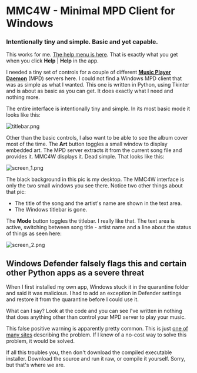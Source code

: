 # MMC4W - Minimal MPD Client for Windows
### Intentionally tiny and simple. Basic and yet capable.
This works for me. [The help menu is here](https://github.com/drgerg/mmc4w/blob/main/code/mmc4w_help.md).  That is exactly what you get when you click **Help** | **Help** in the app.

I needed a tiny set of controls for a couple of different **[Music Player Daemon](https://www.musicpd.org/)** (MPD) servers here.  I could not find a Windows MPD client that was as simple as what I wanted.
This one is written in Python, using Tkinter and is about as basic as you can get. It does exactly what I need and nothing more.

The entire interface is intentionally tiny and simple. In its most basic mode it looks like this:

![titlebar.png](https://github.com/drgerg/mmc4w/blob/main/code/_internal/titlebar.png)

Other than the basic controls, I also want to be able to see the album cover most of the time.  The **Art** button toggles a small window to display embedded art.  The MPD server extracts it from the current song file and provides it.  MMC4W displays it. Dead simple.  That looks like this:

![screen_1.png](https://github.com/drgerg/mmc4w/blob/main/code/_internal/screen_1.png)

The black background in this pic is my desktop.  The MMC4W interface is only the two small windows you see there.  Notice two other things about that pic:

- The title of the song and the artist's name are shown in the text area.
- The Windows titlebar is gone.

The **Mode** button toggles the titlebar.  I really like that.  The text area is active, switching between song title - artist name and a line about the status of things as seen here:

![screen_2.png](https://github.com/drgerg/mmc4w/blob/main/code/_internal/screen_2.png)


## Windows Defender falsely flags this and certain other Python apps as a severe threat
When I first installed my own app, Windows stuck it in the quarantine folder and said it was malicious.  I had to add an exception in Defender settings and restore it from the quarantine before I could use it.

What can I say? Look at the code and you can see I've written in nothing that does anything other than control your MPD server to play your music.  

This false positive warning is apparently pretty common.  This is just [one of many sites](https://medium.com/@markhank/how-to-stop-your-python-programs-being-seen-as-malware-bfd7eb407a7) describing the problem.  If I knew of a no-cost way to solve this problem, it would be solved.

If all this troubles you, then don't download the compiled executable installer.  Download the source and run it raw, or compile it yourself.  Sorry, but that's where we are.
